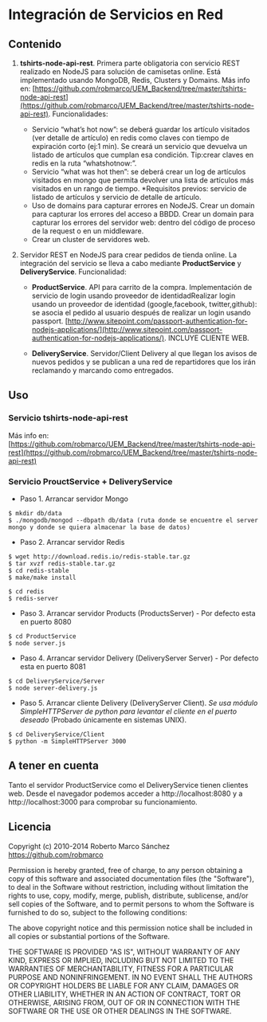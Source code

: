 # Integración de Servicios en Red

## Contenido

1. **tshirts-node-api-rest**. Primera parte obligatoria con servicio REST realizado en NodeJS para solución de camisetas online. Está implementado usando MongoDB, Redis, Clusters y Domains. Más info en: [https://github.com/robmarco/UEM_Backend/tree/master/tshirts-node-api-rest](https://github.com/robmarco/UEM_Backend/tree/master/tshirts-node-api-rest). Funcionalidades:
	* Servicio “what’s hot now”: se deberá guardar los artículo visitados (ver detalle de artículo) en redis como claves con tiempo de expiración corto (ej:1 min). Se creará un servicio que devuelva un listado de artículos que cumplan esa condición. Tip:crear claves en redis en la ruta “whatshotnow:”.
	* Servicio “what was hot then”: se deberá crear un log de artículos visitados en mongo que permita devolver una lista de artículos más visitados en un rango de tiempo. *Requisitos previos: servicio de listado de artículos y servicio de detalle de artículo.
	* Uso de domains para capturar errores en NodeJS. Crear un domain para capturar los errores del acceso a BBDD. Crear un domain para capturar los errores del servidor web: dentro del código de proceso de la request o en un middleware.
	* Crear un cluster de servidores web.

2. Servidor REST en NodeJS para crear pedidos de tienda online. La integración del servicio se lleva a cabo mediante **ProductService** y **DeliveryService**. Funcionalidad:
	* **ProductService**. API para carrito de la compra. Implementación de servicio de login usando proveedor de identidadRealizar login usando un proveedor de identidad (google,facebook, twitter,github): se asocia el pedido al usuario después de realizar un login usando passport. [http://www.sitepoint.com/passport-authentication-for-nodejs-applications/](http://www.sitepoint.com/passport-authentication-for-nodejs-applications/). INCLUYE CLIENTE WEB.

	* **DeliveryService**. Servidor/Client Delivery al que llegan los avisos de nuevos pedidos y se publican a una red de repartidores que los irán reclamando y marcando como entregados.

## Uso

### Servicio tshirts-node-api-rest

Más info en: [https://github.com/robmarco/UEM_Backend/tree/master/tshirts-node-api-rest](https://github.com/robmarco/UEM_Backend/tree/master/tshirts-node-api-rest)

### Servicio ProuctService + DeliveryService

- Paso 1. Arrancar servidor Mongo
```
$ mkdir db/data
$ ./mongodb/mongod --dbpath db/data (ruta donde se encuentre el server mongo y donde se quiera almacenar la base de datos)
```
- Paso 2. Arrancar servidor Redis
```
$ wget http://download.redis.io/redis-stable.tar.gz
$ tar xvzf redis-stable.tar.gz
$ cd redis-stable
$ make/make install

$ cd redis
$ redis-server
```
- Paso 3. Arrancar servidor Products (ProductsServer) - Por defecto esta en puerto 8080
```
$ cd ProductService
$ node server.js
```
- Paso 4. Arrancar servidor Delivery (DeliveryServer Server) - Por defecto esta en puerto 8081
```
$ cd DeliveryService/Server
$ node server-delivery.js
```
- Paso 5. Arrancar cliente Delivery (DeliveryServer Client). *Se usa módulo SimpleHTTPServer de python para levantar el cliente en el puerto deseado* (Probado únicamente en sistemas UNIX).
```
$ cd DeliveryService/Client
$ python -m SimpleHTTPServer 3000
```

## A tener en cuenta

Tanto el servidor ProductService como el DeliveryService tienen clientes web. Desde el navegador podemos acceder a http://localhost:8080 y a http://localhost:3000 para comprobar su funcionamiento.

## Licencia

Copyright (c) 2010-2014 Roberto Marco Sánchez
https://github.com/robmarco

Permission is hereby granted, free of charge, to any person obtaining
a copy of this software and associated documentation files (the
"Software"), to deal in the Software without restriction, including
without limitation the rights to use, copy, modify, merge, publish,
distribute, sublicense, and/or sell copies of the Software, and to
permit persons to whom the Software is furnished to do so, subject to
the following conditions:

The above copyright notice and this permission notice shall be
included in all copies or substantial portions of the Software.

THE SOFTWARE IS PROVIDED "AS IS", WITHOUT WARRANTY OF ANY KIND,
EXPRESS OR IMPLIED, INCLUDING BUT NOT LIMITED TO THE WARRANTIES OF
MERCHANTABILITY, FITNESS FOR A PARTICULAR PURPOSE AND
NONINFRINGEMENT. IN NO EVENT SHALL THE AUTHORS OR COPYRIGHT HOLDERS BE
LIABLE FOR ANY CLAIM, DAMAGES OR OTHER LIABILITY, WHETHER IN AN ACTION
OF CONTRACT, TORT OR OTHERWISE, ARISING FROM, OUT OF OR IN CONNECTION
WITH THE SOFTWARE OR THE USE OR OTHER DEALINGS IN THE SOFTWARE.